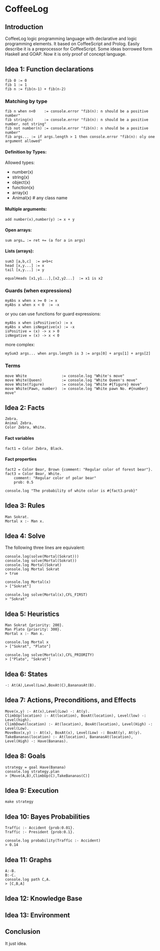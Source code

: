 # CoffeeLog

## Introduction

CoffeeLog logic programming language with declarative and logic programming elements.
It based on CoffeeScript and Prolog. 
Easily describe it is a preprocessor for  CoffeeScript.
Some ideas borrowed form Haskell and GOAP.
Now it is only proof of concept language.

## Idea 1: Function declarations

    fib 0 := 0
    fib 1 := 1
    fib n := fib(n-1) + fib(n-2)
    
    
### Matching by type    

    fib n when n<0    := console.error "fib(n): n should be a positive number"
    fib string(n)     := console.error "fib(n): n should be a positive number, not string"
    fib not number(n) := console.error "fib(n): n should be a positive number"
    fib args... := if args.length > 1 then console.error "fib(n): oly one argument allowed"

#### Definition by Types:

Allowed types:
* number(x)
* string(x)
* object(x)
* function(x)
* array(x)
* Animal(x)  # any class name

#### Multiple arguments:

    add number(x),number(y) := x + y

#### Open arrays:

    sum args… := ret += (a for a in args)

#### Lists (arrays):

    sum3 [a,b,c]  := a+b+c
    head [x,y...] := x
    tail [x,y...] := y

    equalHeads [x1,y1...],[x2,y2...]  := x1 is x2

### Guards (when expressions)

    myAbs x when x >= 0 := x
    myAbs x when x < 0  := -x

or you can use functions for guard expressions:

    myAbs x when isPositive(x) := x
    myAbs x when isNegative(x) := -x
    isPositive = (x) -> x > 0
    isNegative = (x) -> x < 0

more complex:

    mySum3 args... when args.length is 3 := args[0] + args[1] + args[2]


### Terms

    move White                := console.log "White's move"
    move White(Queen)         := console.log "White Queen's move"
    move White(figure)        := console.log "White #{figure} move"    
    move White(Pawn, number)  := console.log "White pawn No. #{number} move"    

## Idea 2: Facts

    Zebra.
    Animal Zebra.
    Color Zebra, White.
    
    
#### Fact variables

    fact1 = Color Zebra, Black.
    
    
#### Fact properties

    fact2 = Color Bear, Brown {comment: "Regular color of forest bear"}.
    fact3 = Color Bear, White.
        comment: "Regular color of polar bear"
        prob: 0.5
        
    console.log "The probability of white color is #{fact3.prob}"
    
## Idea 3: Rules

    Man Sokrat.
    Mortal x :- Man x.
        
## Idea 4: Solve
    
The following three lines are equivalent:
    
    console.log(solve(Mortal(Sokrat)))
    console.log solve(Mortal(Sokrat))
    console.log Mortal(Sokrat)
    console.log Mortal Sokrat
    > true

    console.log Mortal(x)
    > ["Sokrat"]
    
    console.log solve(Mortal(x),CFL_FIRST)
    > "Sokrat"


## Idea 5: Heuristics

    Man Sokrat {priority: 200}.
    Man Plato {priority: 300}.
    Mortal x :- Man x.
   
    console.log Mortal x
    > ["Sokrat", "Plato"]
   
    console.log solve(Mortal(x),CFL_PRIORITY)
    > ["Plato", "Sokrat"]
    
   
## Idea 6: States

    -: At(A),Level(Low),BoxAt(C),BananasAt(B).
    
## Idea 7: Actions, Preconditions, and Effects

    Move(x,y) :- At(x),Level(Low) -: At(y).
    ClimbUp(location) :- At(location), BoxAt(location), Level(low) -: Level(high).              
    ClimbDown(location) :- At(location), BoxAt(location), Level(High) -: Level(Low).
    MoveBox(x,y) :- At(x), BoxAt(x), Level(Low) -: BoxAt(y), At(y).
    TakeBananas(location) :- At(location), BananasAt(location), Level(High) -: Have(Bananas).

## Idea 8: Goals

    strategy = goal Have(Banana)
    console.log strategy.plan
    > [Move(A,B),ClimbUp(C),TakeBananas(C)]
    
## Idea 9: Execution

    make strategy
    
## Idea 10: Bayes Probabilities

    Traffic :- Accident {prob:0.01}.
    Traffic :- President {prob:0.1}.
    
    console.log probability(Traffic :- Accident)
    > 0.14


## Idea 11: Graphs

    A:-B.
    B:-C.
    console.log path C,A.
    > [C,B,A]
    
## Idea 12: Knowledge Base

## Idea 13: Environment

## Conclusion
It just idea.


   
        
        
    
